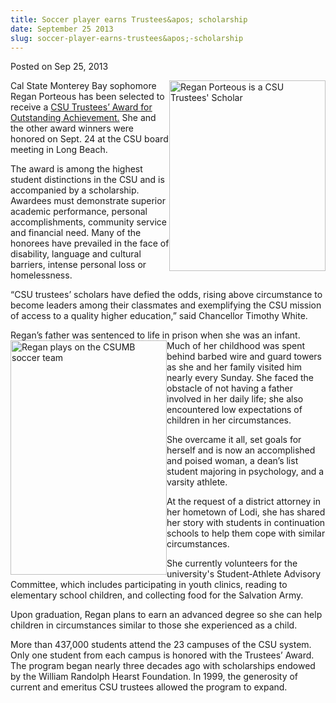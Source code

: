 ```yaml
---
title: Soccer player earns Trustees&apos; scholarship
date: September 25 2013
slug: soccer-player-earns-trustees&apos;-scholarship
---
```


 



<span class="date">Posted on Sep 25, 2013    </span>
<p><img alt="Regan Porteous is a CSU Trustees&apos; Scholar" src="https://news.csumb.edu/sites/default/files/65/attachments/news/images/portrait_of_regan_for_web.jpg" style="float:right; width:250px; height:305px">Cal State Monterey
Bay sophomore Regan Porteous has been selected to receive a
<a href="https://www.calstate.edu/foundation/hearst/" rel="nofollow">CSU Trustees&#x2019; Award for Outstanding Achievement.</a> She
and the other award winners were honored on Sept. 24 at the CSU
board meeting in Long Beach.</img></p>
<p>The award is among the highest student distinctions in the CSU
and is accompanied by a scholarship. Awardees must demonstrate
superior academic performance, personal accomplishments, community
service and financial need. Many of the honorees have prevailed in
the face of disability, language and cultural barriers, intense
personal loss or homelessness.</p>
<p>&#x201C;CSU trustees&#x2019; scholars have defied the odds, rising above
circumstance to become leaders among their classmates and
exemplifying the CSU mission of access to a quality higher
education,&#x201D; said Chancellor Timothy White.</p>
<p>Regan&#x2019;s father was sentenced to life in prison when she was an
infant. Much of her childhood was&#xA0;<img alt="Regan plays on the CSUMB soccer team" src="https://news.csumb.edu/sites/default/files/65/attachments/news/images/soccer_shot_of_regan_for_web.jpg" style="float:left; width:250px; height:375px">spent behind barbed
wire and guard towers as she and her family visited him nearly
every Sunday. She faced the obstacle of not having a father
involved in her daily life; she also encountered low expectations
of children in her circumstances.</img></p>
<p>She overcame it all, set goals for herself and is now an
accomplished and poised woman, a dean&#x2019;s list student majoring in
psychology, and a varsity athlete.</p>
<p>At the request of a district attorney in her hometown of Lodi,
she has shared her story with students in continuation schools to
help them cope with similar circumstances.</p>
<p>She currently volunteers for the university&apos;s Student-Athlete
Advisory Committee, which includes participating in youth clinics,
reading to elementary school children, and collecting food for the
Salvation Army.</p>
<p>Upon graduation, Regan plans to earn an advanced degree so she
can help children in circumstances similar to those she experienced
as a child.</p>
<p>More than 437,000 students attend the 23 campuses of the CSU
system. Only one student from each campus is honored with the
Trustees&#x2019; Award. The program began nearly three decades ago with
scholarships endowed by the William Randolph Hearst Foundation. In
1999, the generosity of current and emeritus CSU trustees allowed
the program to expand.&#xA0;</p>
<p><br>
&#xA0;</br></p>





 
